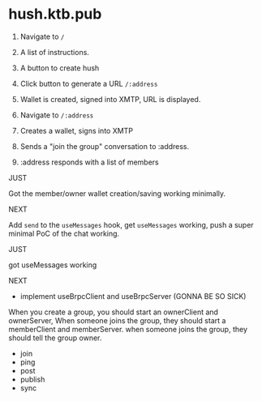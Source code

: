 # hush.ktb.pub

1. Navigate to `/`
2. A list of instructions.
3. A button to create hush
4. Click button to generate a URL `/:address`
5. Wallet is created, signed into XMTP, URL is displayed.


1. Navigate to `/:address`
2. Creates a wallet, signs into XMTP
3. Sends a "join the group" conversation to :address.
4. :address responds with a list of members

JUST

Got the member/owner wallet creation/saving working minimally.

NEXT

Add `send` to the `useMessages` hook, get `useMessages` working, push a
super minimal PoC of the chat working.

JUST

got useMessages working

NEXT

- implement useBrpcClient and useBrpcServer (GONNA BE SO SICK)

When you create a group, you should start an ownerClient and ownerServer,
When someone joins the group, they should start a memberClient and memberServer.
when someone joins the group, they should tell the group owner.

- join
- ping
- post
- publish
- sync
